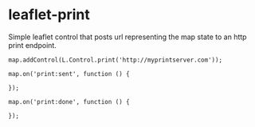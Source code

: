 # leaflet-print
Simple leaflet control that posts url representing the map state to an http print endpoint.

```
map.addControl(L.Control.print('http://myprintserver.com'));

map.on('print:sent', function () {
    
});

map.on('print:done', function () {
    
});

```
